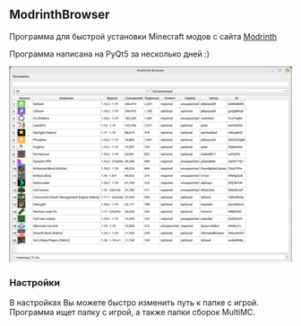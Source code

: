 ## ModrinthBrowser
Программа для быстрой установки Minecraft модов с сайта [Modrinth](https://modrinth.com/)

Программа написана на PyQt5 за несколько дней :)

![img.png](img/img.png)

### Настройки

В настройках Вы можете быстро изменить путь к папке с игрой. 
Программа ищет папку с игрой, а также папки сборок MultiMC.

